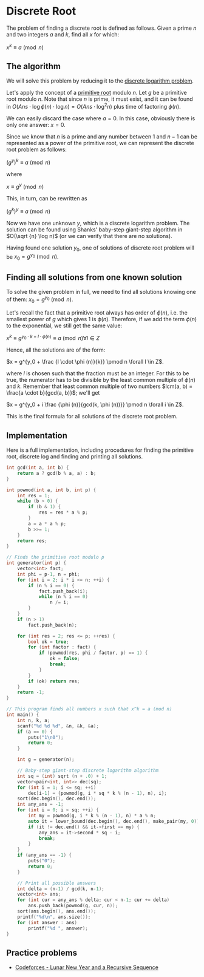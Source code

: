 # Discrete Root

The problem of finding a discrete root is defined as follows. Given a prime $n$ and two integers $a$ and $k$, find all $x$ for which:

$x^k \equiv a \pmod n$

## The algorithm

We will solve this problem by reducing it to the [discrete logarithm problem](/docs/#Algorithms/Algebra/Discrete_Logarithm/).

Let's apply the concept of a [primitive root](/docs/#Algorithms/Algebra/Primitive_Root/) modulo $n$. Let $g$ be a primitive root modulo $n$. Note that since $n$ is prime, it must exist, and it can be found in $O(Ans \cdot \log \phi (n) \cdot \log n) = O(Ans \cdot \log^2 n)$ plus time of factoring $\phi (n)$.

We can easily discard the case where $a = 0$. In this case, obviously there is only one answer: $x = 0$.

Since we know that $n$ is a prime and any number between 1 and $n-1$ can be represented as a power of the primitive root, we can represent the discrete root problem as follows:

$(g^y)^k \equiv a \pmod n$

where

$x \equiv g^y \pmod n$

This, in turn, can be rewritten as

$(g^k)^y \equiv a \pmod n$

Now we have one unknown $y$, which is a discrete logarithm problem. The solution can be found using Shanks' baby-step giant-step algorithm in $O(\sqrt {n} \log n)$ (or we can verify that there are no solutions).

Having found one solution $y_0$, one of solutions of discrete root problem will be $x_0 = g^{y_0} \pmod n$.

## Finding all solutions from one known solution

To solve the given problem in full, we need to find all solutions knowing one of them: $x_0 = g^{y_0} \pmod n$.

Let's recall the fact that a primitive root always has order of $\phi (n)$, i.e. the smallest power of $g$ which gives 1 is $\phi (n)$. Therefore, if we add the term $\phi (n)$ to the exponential, we still get the same value:

$x^k \equiv g^{ y_0 \cdot k + l \cdot \phi (n)} \equiv a \pmod n \forall l \in Z$

Hence, all the solutions are of the form:

$x = g^{y_0 + \frac {l \cdot \phi (n)}{k}} \pmod n \forall l \in Z$.

where $l$ is chosen such that the fraction must be an integer. For this to be true, the numerator has to be divisible by the least common multiple of  $\phi (n)$ and $k$. Remember that least common multiple of two numbers $lcm(a, b) = \frac{a \cdot b}{gcd(a, b)}$; we'll get

$x = g^{y_0 + i \frac {\phi (n)}{gcd(k, \phi (n))}} \pmod n \forall i \in Z$.

This is the final formula for all solutions of the discrete root problem.

## Implementation

Here is a full implementation, including procedures for finding the primitive root, discrete log and finding and printing all solutions.

```cpp
int gcd(int a, int b) {
    return a ? gcd(b % a, a) : b;
}

int powmod(int a, int b, int p) {
    int res = 1;
    while (b > 0) {
        if (b & 1) {
            res = res * a % p;
        }
        a = a * a % p;
        b >>= 1;
    }
    return res;
}

// Finds the primitive root modulo p
int generator(int p) {
    vector<int> fact;
    int phi = p-1, n = phi;
    for (int i = 2; i * i <= n; ++i) {
        if (n % i == 0) {
            fact.push_back(i);
            while (n % i == 0)
                n /= i;
        }
    }
    if (n > 1)
        fact.push_back(n);

    for (int res = 2; res <= p; ++res) {
        bool ok = true;
        for (int factor : fact) {
            if (powmod(res, phi / factor, p) == 1) {
                ok = false;
                break;
            }
        }
        if (ok) return res;
    }
    return -1;
}

// This program finds all numbers x such that x^k = a (mod n)
int main() {
    int n, k, a;
    scanf("%d %d %d", &n, &k, &a);
    if (a == 0) {
        puts("1\n0");
        return 0;
    }

    int g = generator(n);

    // Baby-step giant-step discrete logarithm algorithm
    int sq = (int) sqrt (n + .0) + 1;
    vector<pair<int, int>> dec(sq);
    for (int i = 1; i <= sq; ++i)
        dec[i-1] = {powmod(g, i * sq * k % (n - 1), n), i};
    sort(dec.begin(), dec.end());
    int any_ans = -1;
    for (int i = 0; i < sq; ++i) {
        int my = powmod(g, i * k % (n - 1), n) * a % n;
        auto it = lower_bound(dec.begin(), dec.end(), make_pair(my, 0));
        if (it != dec.end() && it->first == my) {
            any_ans = it->second * sq - i;
            break;
        }
    }
    if (any_ans == -1) {
        puts("0");
        return 0;
    }

    // Print all possible answers
    int delta = (n-1) / gcd(k, n-1);
    vector<int> ans;
    for (int cur = any_ans % delta; cur < n-1; cur += delta)
        ans.push_back(powmod(g, cur, n));
    sort(ans.begin(), ans.end());
    printf("%d\n", ans.size());
    for (int answer : ans)
        printf("%d ", answer);
}
```

## Practice problems

* [Codeforces - Lunar New Year and a Recursive Sequence](https://codeforces.com/contest/1106/problem/F)
